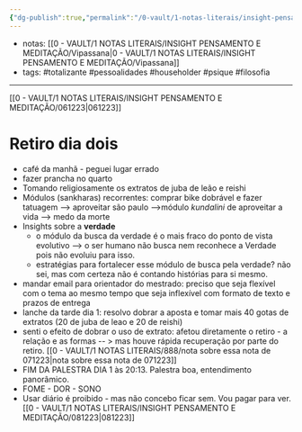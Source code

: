 ```yaml
---
{"dg-publish":true,"permalink":"/0-vault/1-notas-literais/insight-pensamento-e-meditacao/071223/","tags":["totalizante","pessoalidades","householder","psique","filosofia"],"dgHomeLink":true,"dgShowLocalGraph":true,"dgShowFileTree":true,"dgEnableSearch":true}
---
```



- notas: [[0 - VAULT/1 NOTAS LITERAIS/INSIGHT PENSAMENTO E MEDITAÇÃO/Vipassana\|0 - VAULT/1 NOTAS LITERAIS/INSIGHT PENSAMENTO E MEDITAÇÃO/Vipassana]]
- tags: #totalizante #pessoalidades #householder #psique #filosofia 

---

[[0 - VAULT/1 NOTAS LITERAIS/INSIGHT PENSAMENTO E MEDITAÇÃO/061223\|061223]]

# Retiro dia dois

- café da manhã - peguei lugar errado
- fazer prancha no quarto
- Tomando religiosamente os extratos de juba de leão e reishi
- Módulos (sankharas) recorrentes: comprar bike dobrável e fazer tatuagem --> aproveitar são paulo -->módulo *kundalini* de aproveitar a vida --> medo da morte
- Insights sobre a **verdade**
	- o módulo da busca da verdade é o mais fraco do ponto de vista evolutivo --> o ser humano não busca nem reconhece a Verdade pois não evoluiu para isso.
	- estratégias para fortalecer esse módulo de busca pela verdade? não sei, mas com certeza não é contando histórias para si mesmo.
- mandar email para orientador do mestrado: preciso que seja flexível com o tema ao mesmo tempo que seja inflexível com formato de texto e prazos de entrega
- lanche da tarde dia 1: resolvo dobrar a aposta e tomar mais 40 gotas de extratos (20 de juba de leao e 20 de reishi)
- senti o efeito de dobrar o uso de extrato: afetou diretamente o retiro - a relação e as formas -- > mas houve rápida recuperação por parte do retiro. [[0 - VAULT/1 NOTAS LITERAIS/888/nota sobre essa nota de 071223\|nota sobre essa nota de 071223]]
- FIM DA PALESTRA DIA 1 às 20:13. Palestra boa, entendimento panorâmico.
- FOME - DOR -  SONO
- Usar diário é proibido - mas não concebo ficar sem. Vou pagar para ver.
[[0 - VAULT/1 NOTAS LITERAIS/INSIGHT PENSAMENTO E MEDITAÇÃO/081223\|081223]]